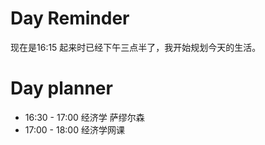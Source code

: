

# Day Reminder

现在是16:15 起来时已经下午三点半了，我开始规划今天的生活。


# Day planner

- 16:30 - 17:00 经济学 萨缪尔森
- 17:00 - 18:00 经济学网课